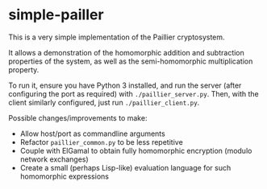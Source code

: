 simple-pailler
==============

This is a very simple implementation of the Paillier cryptosystem.

It allows a demonstration of the homomorphic addition and subtraction properties
of the system, as well as the semi-homomorphic multiplication property.

To run it, ensure you have Python 3 installed, and run the server (after
configuring the port as required) with `./paillier_server.py`. Then, with the
client similarly configured, just run `./paillier_client.py`.

Possible changes/improvements to make:

* Allow host/port as commandline arguments
* Refactor `paillier_common.py` to be less repetitive
* Couple with ElGamal to obtain fully homomorphic encryption
  (modulo network exchanges)
* Create a small (perhaps Lisp-like) evaluation language for such
  homomorphic expressions
